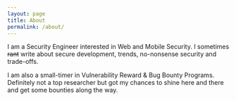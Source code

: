 ```yaml
---
layout: page
title: About
permalink: /about/
---
```


I am a Security Engineer interested in Web and Mobile Security. I sometimes ~~rant~~ write about secure development, trends, no-nonsense security and trade-offs.

I am also a small-timer in Vulnerability Reward & Bug Bounty Programs. Definitely not a top researcher but got my chances to shine here and there and get some bounties along the way.


